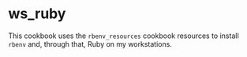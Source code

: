 # ws_ruby

This cookbook uses the `rbenv_resources` cookbook resources to install `rbenv` and, through that, Ruby on my workstations.
